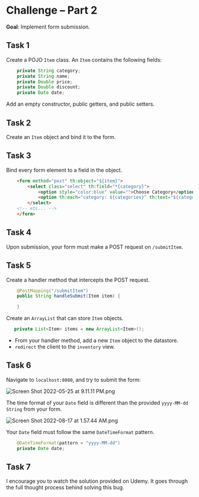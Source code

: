 # Challenge – Part 2

**Goal**: Implement form submission.

## Task 1

Create a POJO `Item` class. An `Item` contains the following fields:

```java
    private String category;
    private String name;
    private Double price;
    private Double discount;
    private Date date;
```

Add an empty constructor, public getters, and public setters.

## Task 2

Create an `Item` object and bind it to the form.

## Task 3

Bind every form element to a field in the object.
```html
    <form method="post" th:object="${item}">
        <select class="select" th:field="*{category}">
            <option style="color:blue" value="">Choose Category</option>
            <option th:each="category: ${categories}" th:text="${category}" th:value="${category}"> Placeholder </option>
        </select>
	<!-- etc... -->
    </form>
```

## Task 4

Upon submission, your form must make a POST request on `/submitItem`.

## Task 5

Create a handler method that intercepts the POST request.
```java
    @PostMapping("/submitItem")
    public String handleSubmit(Item item) {

    }
```

Create an `ArrayList` that can store `Item` objects. 
```java
   private List<Item> items = new ArrayList<Item>();
```
- From your handler method, add a new `Item` object to the datastore.
- `redirect` the client to the `inventory` view.

## Task 6

Navigate to `localhost:8080`, and try to submit the form:

![Screen Shot 2022-05-25 at 9.11.11 PM.png](https://firebasestorage.googleapis.com/v0/b/learnthepart-75aed.appspot.com/o/images%2Fe63fe130-4935-42a0-a6d3-61def6c38d69?alt=media&token=73a0d42a-c5cb-4df5-8998-7e159bc6ab7c)

The time format of your `Date` field is different than the provided `yyyy-MM-dd` `String` from your form. 

![Screen Shot 2022-08-17 at 1.57.44 AM.png](https://firebasestorage.googleapis.com/v0/b/learnthepart-75aed.appspot.com/o/images%2Fb20899f3-f813-48bc-9978-3f69f43d15e5?alt=media&token=48011ada-b4ce-4cb9-9a16-c47f57d37896)

Your `Date` field must follow the same `DateTimeFormat` pattern.
```java
    @DateTimeFormat(pattern = "yyyy-MM-dd")
    private Date date;
```

## Task 7

I encourage you to watch the solution provided on Udemy. It goes through the full thought process behind solving this bug.
